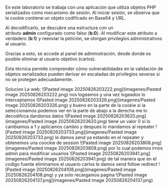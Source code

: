 En este laboratorio se trabaja con una aplicación que utiliza objetos PHP serializados como mecanismo de sesión. Al iniciar sesión, se observa que la cookie contiene un objeto codificado en Base64 y URL.

Al decodificarlo, se descubre una estructura con un atributo **admin** configurado como falso (**b:0**). Al modificar este atributo a verdadero (**b:1**) y reenviar la petición, se otorgan privilegios administrativos al usuario.

Gracias a esto, se accede al panel de administración, desde donde es posible eliminar al usuario objetivo (carlos).

Esta técnica permite comprender cómo vulnerabilidades en la validación de objetos serializados pueden derivar en escaladas de privilegios severas si no se protegen adecuadamente.

Solucion
La web:
![Pasted image 20250826203222.png](imagenes/Pasted image 20250826203222.png)
nos logeamos
y una vez logeados lo interceptamos
![Pasted image 20250826203326.png](imagenes/Pasted image 20250826203326.png)
y bueno en la parte de la cookie si la seleccionamos podemos ver en la parte de abajo a la derecha me lo decodifoca dandonos datos
![Pasted image 20250826203620.png](imagenes/Pasted image 20250826203620.png)
tiene un valor 0 si lo cambiamos a 1 y aplicamos cambio y despues lo mandamos al repeater
![Pasted image 20250826203733.png](imagenes/Pasted image 20250826203733.png)
le damos send ya estando en el repeater y obtenemos una coockie de session
![Pasted image 20250826203808.png](imagenes/Pasted image 20250826203808.png)
por lo cual podemos irnos admin para modificar usuarios
![Pasted image 20250826203941.png](imagenes/Pasted image 20250826203941.png)
de tal manera que en el codigo fuente eliminamos el usuario carlos le damos send follow redirect 
![Pasted image 20250826204108.png](imagenes/Pasted image 20250826204108.png)
y ya solo recargamos pagina
![Pasted image 20250826204137.png](imagenes/Pasted image 20250826204137.png)
